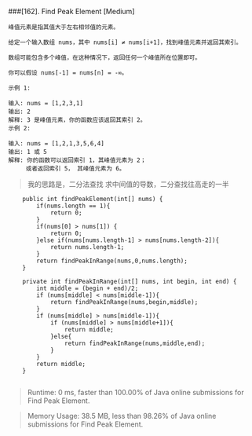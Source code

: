 ###[162]. Find Peak Element
[Medium]
```
峰值元素是指其值大于左右相邻值的元素。

给定一个输入数组 nums，其中 nums[i] ≠ nums[i+1]，找到峰值元素并返回其索引。

数组可能包含多个峰值，在这种情况下，返回任何一个峰值所在位置即可。

你可以假设 nums[-1] = nums[n] = -∞。

示例 1:

输入: nums = [1,2,3,1]
输出: 2
解释: 3 是峰值元素，你的函数应该返回其索引 2。
示例 2:

输入: nums = [1,2,1,3,5,6,4]
输出: 1 或 5 
解释: 你的函数可以返回索引 1，其峰值元素为 2；
     或者返回索引 5， 其峰值元素为 6。
```
> 我的思路是，二分法查找
> 求中间值的导数，二分查找往高走的一半 
>
```
    public int findPeakElement(int[] nums) {
        if(nums.length == 1){
            return 0;
        }
        if(nums[0] > nums[1]) {
            return 0;
        }else if(nums[nums.length-1] > nums[nums.length-2]){
            return nums.length-1;
        }
        return findPeakInRange(nums,0,nums.length);
    }

    private int findPeakInRange(int[] nums, int begin, int end) {
        int middle = (begin + end)/2;
        if (nums[middle] < nums[middle-1]){
            return findPeakInRange(nums,begin,middle);
        }
        if (nums[middle] > nums[middle-1]){
            if (nums[middle] > nums[middle+1]){
                return middle;
            }else{
                return findPeakInRange(nums,middle,end);
            }
        }
        return middle;
    }
     
```

>Runtime: 0 ms, faster than 100.00% of Java online submissions for Find Peak Element.

> Memory Usage: 38.5 MB, less than 98.26% of Java online submissions for Find Peak Element.

 